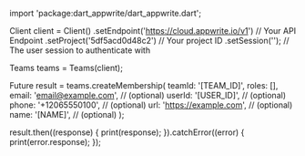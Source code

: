 import 'package:dart_appwrite/dart_appwrite.dart';

Client client = Client()
  .setEndpoint('https://cloud.appwrite.io/v1') // Your API Endpoint
  .setProject('5df5acd0d48c2') // Your project ID
  .setSession(''); // The user session to authenticate with

Teams teams = Teams(client);

Future result = teams.createMembership(
  teamId: '[TEAM_ID]',
  roles: [],
  email: 'email@example.com', // (optional)
  userId: '[USER_ID]', // (optional)
  phone: '+12065550100', // (optional)
  url: 'https://example.com', // (optional)
  name: '[NAME]', // (optional)
);

result.then((response) {
  print(response);
}).catchError((error) {
  print(error.response);
});

